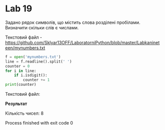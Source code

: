 # Lab 19

Задано рядок символів, що містить слова розділені пробілами. Визначити скільки слів є числами.

Текстовий файл - https://github.com/Sklyar13OFF/LaboratorniPython/blob/master/Labkanineteen/mynumbers.txt
```python
f = open('mynumbers.txt')
line = f.readline().split(' ')
counter = 0
for i in line:
    if i.isdigit():
        counter += 1
print(counter)

```
Текстовий файл:

**Результат**

Кількість чисел:  8


Process finished with exit code 0
